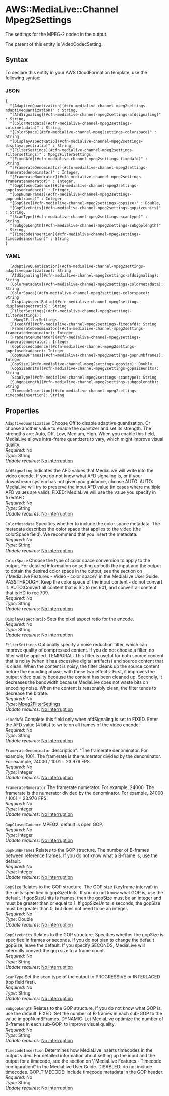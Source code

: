 # AWS::MediaLive::Channel Mpeg2Settings<a name="aws-properties-medialive-channel-mpeg2settings"></a>

The settings for the MPEG\-2 codec in the output\.

The parent of this entity is VideoCodecSetting\.

## Syntax<a name="aws-properties-medialive-channel-mpeg2settings-syntax"></a>

To declare this entity in your AWS CloudFormation template, use the following syntax:

### JSON<a name="aws-properties-medialive-channel-mpeg2settings-syntax.json"></a>

```
{
  "[AdaptiveQuantization](#cfn-medialive-channel-mpeg2settings-adaptivequantization)" : String,
  "[AfdSignaling](#cfn-medialive-channel-mpeg2settings-afdsignaling)" : String,
  "[ColorMetadata](#cfn-medialive-channel-mpeg2settings-colormetadata)" : String,
  "[ColorSpace](#cfn-medialive-channel-mpeg2settings-colorspace)" : String,
  "[DisplayAspectRatio](#cfn-medialive-channel-mpeg2settings-displayaspectratio)" : String,
  "[FilterSettings](#cfn-medialive-channel-mpeg2settings-filtersettings)" : Mpeg2FilterSettings,
  "[FixedAfd](#cfn-medialive-channel-mpeg2settings-fixedafd)" : String,
  "[FramerateDenominator](#cfn-medialive-channel-mpeg2settings-frameratedenominator)" : Integer,
  "[FramerateNumerator](#cfn-medialive-channel-mpeg2settings-frameratenumerator)" : Integer,
  "[GopClosedCadence](#cfn-medialive-channel-mpeg2settings-gopclosedcadence)" : Integer,
  "[GopNumBFrames](#cfn-medialive-channel-mpeg2settings-gopnumbframes)" : Integer,
  "[GopSize](#cfn-medialive-channel-mpeg2settings-gopsize)" : Double,
  "[GopSizeUnits](#cfn-medialive-channel-mpeg2settings-gopsizeunits)" : String,
  "[ScanType](#cfn-medialive-channel-mpeg2settings-scantype)" : String,
  "[SubgopLength](#cfn-medialive-channel-mpeg2settings-subgoplength)" : String,
  "[TimecodeInsertion](#cfn-medialive-channel-mpeg2settings-timecodeinsertion)" : String
}
```

### YAML<a name="aws-properties-medialive-channel-mpeg2settings-syntax.yaml"></a>

```
  [AdaptiveQuantization](#cfn-medialive-channel-mpeg2settings-adaptivequantization): String
  [AfdSignaling](#cfn-medialive-channel-mpeg2settings-afdsignaling): String
  [ColorMetadata](#cfn-medialive-channel-mpeg2settings-colormetadata): String
  [ColorSpace](#cfn-medialive-channel-mpeg2settings-colorspace): String
  [DisplayAspectRatio](#cfn-medialive-channel-mpeg2settings-displayaspectratio): String
  [FilterSettings](#cfn-medialive-channel-mpeg2settings-filtersettings):
    Mpeg2FilterSettings
  [FixedAfd](#cfn-medialive-channel-mpeg2settings-fixedafd): String
  [FramerateDenominator](#cfn-medialive-channel-mpeg2settings-frameratedenominator): Integer
  [FramerateNumerator](#cfn-medialive-channel-mpeg2settings-frameratenumerator): Integer
  [GopClosedCadence](#cfn-medialive-channel-mpeg2settings-gopclosedcadence): Integer
  [GopNumBFrames](#cfn-medialive-channel-mpeg2settings-gopnumbframes): Integer
  [GopSize](#cfn-medialive-channel-mpeg2settings-gopsize): Double
  [GopSizeUnits](#cfn-medialive-channel-mpeg2settings-gopsizeunits): String
  [ScanType](#cfn-medialive-channel-mpeg2settings-scantype): String
  [SubgopLength](#cfn-medialive-channel-mpeg2settings-subgoplength): String
  [TimecodeInsertion](#cfn-medialive-channel-mpeg2settings-timecodeinsertion): String
```

## Properties<a name="aws-properties-medialive-channel-mpeg2settings-properties"></a>

`AdaptiveQuantization` <a name="cfn-medialive-channel-mpeg2settings-adaptivequantization"></a>
Choose Off to disable adaptive quantization\. Or choose another value to enable the quantizer and set its strength\. The strengths are: Auto, Off, Low, Medium, High\. When you enable this field, MediaLive allows intra\-frame quantizers to vary, which might improve visual quality\.  
_Required_: No  
_Type_: String  
_Update requires_: [No interruption](https://docs.aws.amazon.com/AWSCloudFormation/latest/UserGuide/using-cfn-updating-stacks-update-behaviors.html#update-no-interrupt)

`AfdSignaling` <a name="cfn-medialive-channel-mpeg2settings-afdsignaling"></a>
Indicates the AFD values that MediaLive will write into the video encode\. If you do not know what AFD signaling is, or if your downstream system has not given you guidance, choose AUTO\. AUTO: MediaLive will try to preserve the input AFD value \(in cases where multiple AFD values are valid\)\. FIXED: MediaLive will use the value you specify in fixedAFD\.  
_Required_: No  
_Type_: String  
_Update requires_: [No interruption](https://docs.aws.amazon.com/AWSCloudFormation/latest/UserGuide/using-cfn-updating-stacks-update-behaviors.html#update-no-interrupt)

`ColorMetadata` <a name="cfn-medialive-channel-mpeg2settings-colormetadata"></a>
Specifies whether to include the color space metadata\. The metadata describes the color space that applies to the video \(the colorSpace field\)\. We recommend that you insert the metadata\.  
_Required_: No  
_Type_: String  
_Update requires_: [No interruption](https://docs.aws.amazon.com/AWSCloudFormation/latest/UserGuide/using-cfn-updating-stacks-update-behaviors.html#update-no-interrupt)

`ColorSpace` <a name="cfn-medialive-channel-mpeg2settings-colorspace"></a>
Choose the type of color space conversion to apply to the output\. For detailed information on setting up both the input and the output to obtain the desired color space in the output, see the section on \\"MediaLive Features \- Video \- color space\\" in the MediaLive User Guide\. PASSTHROUGH: Keep the color space of the input content \- do not convert it\. AUTO:Convert all content that is SD to rec 601, and convert all content that is HD to rec 709\.  
_Required_: No  
_Type_: String  
_Update requires_: [No interruption](https://docs.aws.amazon.com/AWSCloudFormation/latest/UserGuide/using-cfn-updating-stacks-update-behaviors.html#update-no-interrupt)

`DisplayAspectRatio` <a name="cfn-medialive-channel-mpeg2settings-displayaspectratio"></a>
Sets the pixel aspect ratio for the encode\.  
_Required_: No  
_Type_: String  
_Update requires_: [No interruption](https://docs.aws.amazon.com/AWSCloudFormation/latest/UserGuide/using-cfn-updating-stacks-update-behaviors.html#update-no-interrupt)

`FilterSettings` <a name="cfn-medialive-channel-mpeg2settings-filtersettings"></a>
Optionally specify a noise reduction filter, which can improve quality of compressed content\. If you do not choose a filter, no filter will be applied\. TEMPORAL: This filter is useful for both source content that is noisy \(when it has excessive digital artifacts\) and source content that is clean\. When the content is noisy, the filter cleans up the source content before the encoding phase, with these two effects: First, it improves the output video quality because the content has been cleaned up\. Secondly, it decreases the bandwidth because MediaLive does not waste bits on encoding noise\. When the content is reasonably clean, the filter tends to decrease the bitrate\.  
_Required_: No  
_Type_: [Mpeg2FilterSettings](aws-properties-medialive-channel-mpeg2filtersettings.md)  
_Update requires_: [No interruption](https://docs.aws.amazon.com/AWSCloudFormation/latest/UserGuide/using-cfn-updating-stacks-update-behaviors.html#update-no-interrupt)

`FixedAfd` <a name="cfn-medialive-channel-mpeg2settings-fixedafd"></a>
Complete this field only when afdSignaling is set to FIXED\. Enter the AFD value \(4 bits\) to write on all frames of the video encode\.  
_Required_: No  
_Type_: String  
_Update requires_: [No interruption](https://docs.aws.amazon.com/AWSCloudFormation/latest/UserGuide/using-cfn-updating-stacks-update-behaviors.html#update-no-interrupt)

`FramerateDenominator` <a name="cfn-medialive-channel-mpeg2settings-frameratedenominator"></a>
description": "The framerate denominator\. For example, 1001\. The framerate is the numerator divided by the denominator\. For example, 24000 / 1001 = 23\.976 FPS\.  
_Required_: No  
_Type_: Integer  
_Update requires_: [No interruption](https://docs.aws.amazon.com/AWSCloudFormation/latest/UserGuide/using-cfn-updating-stacks-update-behaviors.html#update-no-interrupt)

`FramerateNumerator` <a name="cfn-medialive-channel-mpeg2settings-frameratenumerator"></a>
The framerate numerator\. For example, 24000\. The framerate is the numerator divided by the denominator\. For example, 24000 / 1001 = 23\.976 FPS\.  
_Required_: No  
_Type_: Integer  
_Update requires_: [No interruption](https://docs.aws.amazon.com/AWSCloudFormation/latest/UserGuide/using-cfn-updating-stacks-update-behaviors.html#update-no-interrupt)

`GopClosedCadence` <a name="cfn-medialive-channel-mpeg2settings-gopclosedcadence"></a>
MPEG2: default is open GOP\.  
_Required_: No  
_Type_: Integer  
_Update requires_: [No interruption](https://docs.aws.amazon.com/AWSCloudFormation/latest/UserGuide/using-cfn-updating-stacks-update-behaviors.html#update-no-interrupt)

`GopNumBFrames` <a name="cfn-medialive-channel-mpeg2settings-gopnumbframes"></a>
Relates to the GOP structure\. The number of B\-frames between reference frames\. If you do not know what a B\-frame is, use the default\.  
_Required_: No  
_Type_: Integer  
_Update requires_: [No interruption](https://docs.aws.amazon.com/AWSCloudFormation/latest/UserGuide/using-cfn-updating-stacks-update-behaviors.html#update-no-interrupt)

`GopSize` <a name="cfn-medialive-channel-mpeg2settings-gopsize"></a>
Relates to the GOP structure\. The GOP size \(keyframe interval\) in the units specified in gopSizeUnits\. If you do not know what GOP is, use the default\. If gopSizeUnits is frames, then the gopSize must be an integer and must be greater than or equal to 1\. If gopSizeUnits is seconds, the gopSize must be greater than 0, but does not need to be an integer\.  
_Required_: No  
_Type_: Double  
_Update requires_: [No interruption](https://docs.aws.amazon.com/AWSCloudFormation/latest/UserGuide/using-cfn-updating-stacks-update-behaviors.html#update-no-interrupt)

`GopSizeUnits` <a name="cfn-medialive-channel-mpeg2settings-gopsizeunits"></a>
Relates to the GOP structure\. Specifies whether the gopSize is specified in frames or seconds\. If you do not plan to change the default gopSize, leave the default\. If you specify SECONDS, MediaLive will internally convert the gop size to a frame count\.  
_Required_: No  
_Type_: String  
_Update requires_: [No interruption](https://docs.aws.amazon.com/AWSCloudFormation/latest/UserGuide/using-cfn-updating-stacks-update-behaviors.html#update-no-interrupt)

`ScanType` <a name="cfn-medialive-channel-mpeg2settings-scantype"></a>
Set the scan type of the output to PROGRESSIVE or INTERLACED \(top field first\)\.  
_Required_: No  
_Type_: String  
_Update requires_: [No interruption](https://docs.aws.amazon.com/AWSCloudFormation/latest/UserGuide/using-cfn-updating-stacks-update-behaviors.html#update-no-interrupt)

`SubgopLength` <a name="cfn-medialive-channel-mpeg2settings-subgoplength"></a>
Relates to the GOP structure\. If you do not know what GOP is, use the default\. FIXED: Set the number of B\-frames in each sub\-GOP to the value in gopNumBFrames\. DYNAMIC: Let MediaLive optimize the number of B\-frames in each sub\-GOP, to improve visual quality\.  
_Required_: No  
_Type_: String  
_Update requires_: [No interruption](https://docs.aws.amazon.com/AWSCloudFormation/latest/UserGuide/using-cfn-updating-stacks-update-behaviors.html#update-no-interrupt)

`TimecodeInsertion` <a name="cfn-medialive-channel-mpeg2settings-timecodeinsertion"></a>
Determines how MediaLive inserts timecodes in the output video\. For detailed information about setting up the input and the output for a timecode, see the section on \\"MediaLive Features \- Timecode configuration\\" in the MediaLive User Guide\. DISABLED: do not include timecodes\. GOP_TIMECODE: Include timecode metadata in the GOP header\.  
_Required_: No  
_Type_: String  
_Update requires_: [No interruption](https://docs.aws.amazon.com/AWSCloudFormation/latest/UserGuide/using-cfn-updating-stacks-update-behaviors.html#update-no-interrupt)
